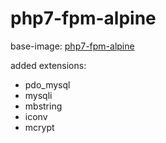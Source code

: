 # php7-fpm-alpine
base-image:  [php7-fpm-alpine](https://hub.docker.com/_/php/)

added extensions:
- pdo_mysql
- mysqli
- mbstring
- iconv
- mcrypt
